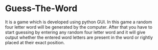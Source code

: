 # Guess-The-Word
It is a game which is developed using python GUI. In this game a random four letter word will be generated by the computer. After that you have to start guessing by entering any random four letter word and it will give output whether the entered word letters are present in the word or rightly placed at their exact position.
